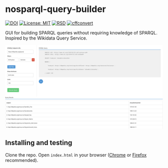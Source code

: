 # nosparql-query-builder
[![DOI](https://zenodo.org/badge/DOI/10.5281/zenodo.13521901.svg)](https://doi.org/10.5281/zenodo.13521901) [![License: MIT](https://img.shields.io/badge/License-MIT-yellow.svg)](https://opensource.org/licenses/MIT) [![RSD](https://img.shields.io/badge/rsd-grlc_sustainability-blue.svg)](https://research-software-directory.org/projects/enhancing-the-sustainability-of-grlc) [![cffconvert](https://github.com/clariah-grlc-sustainability/nosparql-query-builder/actions/workflows/cffconvert.yml/badge.svg)](https://github.com/clariah-grlc-sustainability/nosparql-query-builder/actions/workflows/cffconvert.yml)



GUI for building SPARQL queries without requiring knowledge of SPARQL. Inspired by the Wikidata Query Service.

![screenshot](https://github.com/clariah-grlc-sustainability/nosparql-query-builder/blob/main/images/screenshot.png?raw=true)

## Installing and testing

Clone the repo. Open ```index.html``` in your browser ([Chrome](https://www.google.com/chrome/what-you-make-of-it/) or [Firefox](https://www.mozilla.org/en-US/firefox/new/) recommended).
